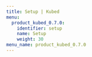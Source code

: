 ```yaml
---
title: Setup | Kubed
menu:
  product_kubed_0.7.0:
    identifier: setup
    name: Setup
    weight: 30
menu_name: product_kubed_0.7.0
---
```


